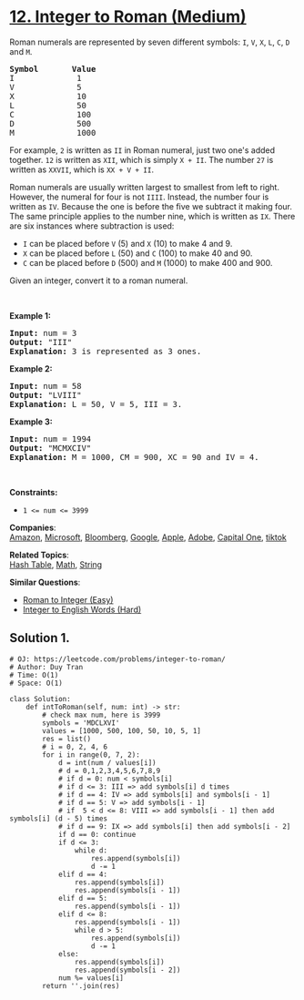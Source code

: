 # [12. Integer to Roman (Medium)](https://leetcode.com/problems/integer-to-roman/)

<p>Roman numerals are represented by seven different symbols:&nbsp;<code>I</code>, <code>V</code>, <code>X</code>, <code>L</code>, <code>C</code>, <code>D</code> and <code>M</code>.</p>

<pre><strong>Symbol</strong>       <strong>Value</strong>
I             1
V             5
X             10
L             50
C             100
D             500
M             1000</pre>

<p>For example,&nbsp;<code>2</code> is written as <code>II</code>&nbsp;in Roman numeral, just two one's added together. <code>12</code> is written as&nbsp;<code>XII</code>, which is simply <code>X + II</code>. The number <code>27</code> is written as <code>XXVII</code>, which is <code>XX + V + II</code>.</p>

<p>Roman numerals are usually written largest to smallest from left to right. However, the numeral for four is not <code>IIII</code>. Instead, the number four is written as <code>IV</code>. Because the one is before the five we subtract it making four. The same principle applies to the number nine, which is written as <code>IX</code>. There are six instances where subtraction is used:</p>

<ul>
	<li><code>I</code> can be placed before <code>V</code> (5) and <code>X</code> (10) to make 4 and 9.&nbsp;</li>
	<li><code>X</code> can be placed before <code>L</code> (50) and <code>C</code> (100) to make 40 and 90.&nbsp;</li>
	<li><code>C</code> can be placed before <code>D</code> (500) and <code>M</code> (1000) to make 400 and 900.</li>
</ul>

<p>Given an integer, convert it to a roman numeral.</p>

<p>&nbsp;</p>
<p><strong>Example 1:</strong></p>

<pre><strong>Input:</strong> num = 3
<strong>Output:</strong> "III"
<strong>Explanation:</strong> 3 is represented as 3 ones.
</pre>

<p><strong>Example 2:</strong></p>

<pre><strong>Input:</strong> num = 58
<strong>Output:</strong> "LVIII"
<strong>Explanation:</strong> L = 50, V = 5, III = 3.
</pre>

<p><strong>Example 3:</strong></p>

<pre><strong>Input:</strong> num = 1994
<strong>Output:</strong> "MCMXCIV"
<strong>Explanation:</strong> M = 1000, CM = 900, XC = 90 and IV = 4.
</pre>

<p>&nbsp;</p>
<p><strong>Constraints:</strong></p>

<ul>
	<li><code>1 &lt;= num &lt;= 3999</code></li>
</ul>

**Companies**:  
[Amazon](https://leetcode.com/company/amazon), [Microsoft](https://leetcode.com/company/microsoft), [Bloomberg](https://leetcode.com/company/bloomberg), [Google](https://leetcode.com/company/google), [Apple](https://leetcode.com/company/apple), [Adobe](https://leetcode.com/company/adobe), [Capital One](https://leetcode.com/company/capital-one), [tiktok](https://leetcode.com/company/tiktok)

**Related Topics**:  
[Hash Table](https://leetcode.com/tag/hash-table/), [Math](https://leetcode.com/tag/math/), [String](https://leetcode.com/tag/string/)

**Similar Questions**:

- [Roman to Integer (Easy)](https://leetcode.com/problems/roman-to-integer/)
- [Integer to English Words (Hard)](https://leetcode.com/problems/integer-to-english-words/)

## Solution 1.

```PY
# OJ: https://leetcode.com/problems/integer-to-roman/
# Author: Duy Tran
# Time: O(1)
# Space: O(1)

class Solution:
    def intToRoman(self, num: int) -> str:
        # check max num, here is 3999
        symbols = 'MDCLXVI'
        values = [1000, 500, 100, 50, 10, 5, 1]
        res = list()
        # i = 0, 2, 4, 6
        for i in range(0, 7, 2):
            d = int(num / values[i])
            # d = 0,1,2,3,4,5,6,7,8,9
            # if d = 0: num < symbols[i]
            # if d <= 3: III => add symbols[i] d times
            # if d == 4: IV => add symbols[i] and symbols[i - 1]
            # if d == 5: V => add symbols[i - 1]
            # if  5 < d <= 8: VIII => add symbols[i - 1] then add symbols[i] (d - 5) times
            # if d == 9: IX => add symbols[i] then add symbols[i - 2]
            if d == 0: continue
            if d <= 3:
                while d:
                    res.append(symbols[i])
                    d -= 1
            elif d == 4:
                res.append(symbols[i])
                res.append(symbols[i - 1])
            elif d == 5:
                res.append(symbols[i - 1])
            elif d <= 8:
                res.append(symbols[i - 1])
                while d > 5:
                    res.append(symbols[i])
                    d -= 1
            else:
                res.append(symbols[i])
                res.append(symbols[i - 2])
            num %= values[i]
        return ''.join(res)
```
